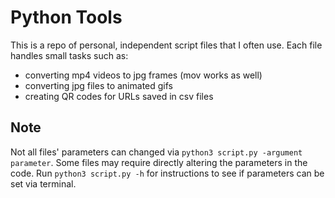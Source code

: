 # Python Tools

This is a repo of personal, independent script files that I often use. Each file handles small tasks such as:

- converting mp4 videos to jpg frames (mov works as well)
- converting jpg files to animated gifs
- creating QR codes for URLs saved in csv files

## Note

Not all files' parameters can changed via `python3 script.py -argument parameter`. Some files may require directly altering the parameters in the code. Run `python3 script.py -h` for instructions to see if parameters can be set via terminal.
